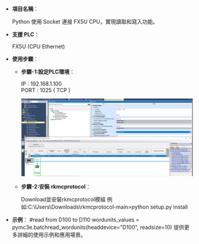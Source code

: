 
- **項目名稱**：
    
    Python 使用 Socket 連接 FX5U CPU，實現讀取和寫入功能。

- **支援 PLC**：
    
    FX5U (CPU Ethernet)

- **使用步驟**：

    - **步驟-1:設定PLC環境**：

        IP   : 192.168.1.100    
        PORT : 1025 ( TCP )

        ![Example Image](images/p1.png)

    - **步驟-2:安裝 rkmcprotocol**：
        
        Download並安裝rkmcprotocol模組
        例如:C:\Users\Downloads\rkmcprotocol-main>python setup.py install

- **示例**：
    #read from D100 to D110
    wordunits_values = pymc3e.batchread_wordunits(headdevice="D100", readsize=10)
    提供更多詳細的使用示例和應用場景。
